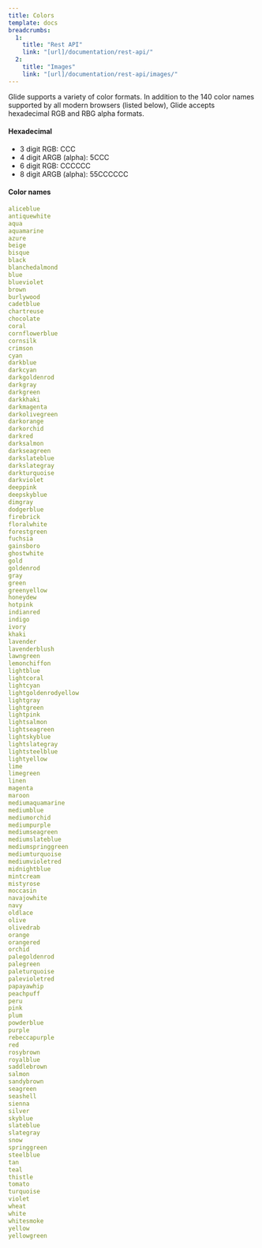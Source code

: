 ```yaml
---
title: Colors
template: docs 
breadcrumbs:
  1:
    title: "Rest API"
    link: "[url]/documentation/rest-api/"
  2:
    title: "Images"
    link: "[url]/documentation/rest-api/images/"
---
```


Glide supports a variety of color formats. In addition to the 140 color names supported by all modern browsers (listed below), Glide accepts hexadecimal RGB and RBG alpha formats.

#### Hexadecimal

* 3 digit RGB: CCC
* 4 digit ARGB (alpha): 5CCC
* 6 digit RGB: CCCCCC
* 8 digit ARGB (alpha): 55CCCCCC

#### Color names

```yaml
aliceblue
antiquewhite
aqua
aquamarine
azure
beige
bisque
black
blanchedalmond
blue
blueviolet
brown
burlywood
cadetblue
chartreuse
chocolate
coral
cornflowerblue
cornsilk
crimson
cyan
darkblue
darkcyan
darkgoldenrod
darkgray
darkgreen
darkkhaki
darkmagenta
darkolivegreen
darkorange
darkorchid
darkred
darksalmon
darkseagreen
darkslateblue
darkslategray
darkturquoise
darkviolet
deeppink
deepskyblue
dimgray
dodgerblue
firebrick
floralwhite
forestgreen
fuchsia
gainsboro
ghostwhite
gold
goldenrod
gray
green
greenyellow
honeydew
hotpink
indianred
indigo
ivory
khaki
lavender
lavenderblush
lawngreen
lemonchiffon
lightblue
lightcoral
lightcyan
lightgoldenrodyellow
lightgray
lightgreen
lightpink
lightsalmon
lightseagreen
lightskyblue
lightslategray
lightsteelblue
lightyellow
lime
limegreen
linen
magenta
maroon
mediumaquamarine
mediumblue
mediumorchid
mediumpurple
mediumseagreen
mediumslateblue
mediumspringgreen
mediumturquoise
mediumvioletred
midnightblue
mintcream
mistyrose
moccasin
navajowhite
navy
oldlace
olive
olivedrab
orange
orangered
orchid
palegoldenrod
palegreen
paleturquoise
palevioletred
papayawhip
peachpuff
peru
pink
plum
powderblue
purple
rebeccapurple
red
rosybrown
royalblue
saddlebrown
salmon
sandybrown
seagreen
seashell
sienna
silver
skyblue
slateblue
slategray
snow
springgreen
steelblue
tan
teal
thistle
tomato
turquoise
violet
wheat
white
whitesmoke
yellow
yellowgreen
```

